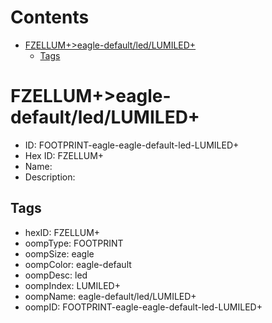 



Contents
========

* [FZELLUM+>eagle-default/led/LUMILED+](#fzellumeagle-defaultledlumiled)
	* [Tags](#tags)

# FZELLUM+>eagle-default/led/LUMILED+

- ID: FOOTPRINT-eagle-eagle-default-led-LUMILED+
- Hex ID: FZELLUM+
- Name: 
- Description: 

## Tags

- hexID: FZELLUM+
- oompType: FOOTPRINT
- oompSize: eagle
- oompColor: eagle-default
- oompDesc: led
- oompIndex: LUMILED+
- oompName: eagle-default/led/LUMILED+
- oompID: FOOTPRINT-eagle-eagle-default-led-LUMILED+
